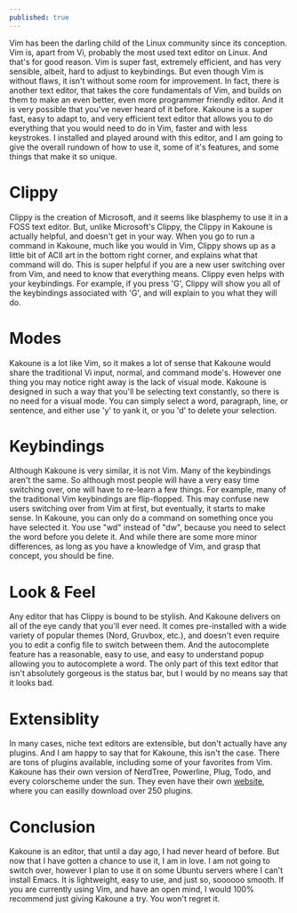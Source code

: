 ```yaml
--- 
published: true
---
```


Vim has been the darling child of the Linux community since its conception. Vim is, apart from Vi, probably the most used text editor on Linux. And that's for good reason. Vim is super fast, extremely efficient, and has very sensible, albeit, hard to adjust to keybindings. But even though Vim is without flaws, it isn't  without some room for improvement. In fact, there is another text editor, that takes the core fundamentals of Vim, and builds on them to make an even better, even more programmer friendly editor. And it is very possible that you've never heard of it before. Kakoune is a super fast, easy to adapt to, and very efficient text editor that allows you to do everything that you would need to do in Vim, faster and with less keystrokes. I installed and played around with this editor, and I am going to give the overall rundown of how to use it, some of it's features, and some things that make it so unique. 

# Clippy 

Clippy is the creation of Microsoft, and it seems like blasphemy to use it in a FOSS text editor. But, unlike Microsoft's Clippy, the Clippy in Kakoune is actually helpful, and doesn't get in your way. When you go to run a command in Kakoune, much like you would in Vim, Clippy shows up as a little bit of ACII art in the bottom right corner, and explains what that command will do. This is super helpful if you are a new user switching over from Vim, and need to know that everything means. Clippy even helps with your keybindings. For example, if you press 'G', Clippy will show you all of the keybindings associated with 'G', and will explain to you what they will do. 

# Modes

Kakoune is a lot like Vim, so it makes a lot of sense that Kakoune would share the traditional Vi input, normal, and command mode's. However one thing you may notice right away is the lack of visual mode. Kakoune is designed in such a way that you'll be selecting text constantly, so there is no need for a visual mode. You can simply select a word, paragraph, line, or sentence, and either use 'y' to yank it, or you 'd' to delete your selection. 

# Keybindings

Although Kakoune is very similar, it is not Vim. Many of the keybindings aren't the same. So although most people will have a very easy time switching over, one will have to re-learn a few things. For example, many of the traditional Vim  keybindings are flip-flopped. This may confuse new users switching over from Vim at first, but eventually, it starts to make sense. In Kakoune, you can only do a command on something once you have selected it. You use "wd" instead of "dw", because you need to select the word before you delete it. And while there are some more minor differences, as long as you have a knowledge of Vim, and grasp that concept, you should be fine.  

# Look & Feel 

Any editor that has Clippy is bound to be stylish. And Kakoune delivers on all of the eye candy that you'll ever need. It comes pre-installed with a wide variety of popular themes (Nord, Gruvbox, etc.), and doesn't even require you to edit a config file to switch between them. And the autocomplete feature has a reasonable, easy to use, and easy to  understand popup allowing  you to autocomplete a word. The only part of this text editor that isn't absolutely gorgeous is the status bar, but I would by no means say that it looks bad. 

# Extensiblity 

In many cases, niche text editors are extensible, but don't actually have any plugins. And I am happy to say that for Kakoune, this isn't the case. There are tons of plugins available, including some of your favorites from Vim. Kakoune has their own version of NerdTree, Powerline, Plug, Todo, and every colorscheme under the sun. They even have their own [website](https://kakoune.org/plugins.html), where you can easilly download over 250 plugins. 

# Conclusion 

Kakoune is an editor, that until a day ago, I had never heard of before. But now that I have gotten a chance to use it, I am in love. I am not going to switch over, however I plan to use it on some Ubuntu servers where I can't install Emacs. It is lightweight, easy to use, and just so, soooooo smooth. If you are currently using Vim, and have an open mind, I would 100% recommend just giving Kakoune a try. You won't regret it. 

